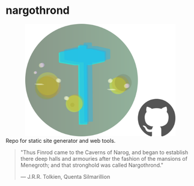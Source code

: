 # nargothrond
<div align="center">
    <img src="pix/nargothrond_with_github.png" width="400"/>
</div>
Repo for static site generator and web tools.

> "Thus Finrod came to the Caverns of Narog, and began to establish there deep halls and armouries after the fashion of the mansions of Menegroth; and that stronghold was called Nargothrond."
>
> ― J.R.R. Tolkien, Quenta Silmarillion
